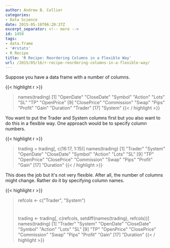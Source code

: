 ```yaml
---
author: Andrew B. Collier
categories:
- Data Science
date: 2015-05-16T06:20:37Z
excerpt_separator: <!-- more -->
id: 1450
tags:
- data.frame
- '#rstats'
- R Recipe
title: 'R Recipe: Reordering Columns in a Flexible Way'
url: /2015/05/16/r-recipe-reordering-columns-in-a-flexible-way/
---
```


<!--more-->

Suppose you have a data frame with a number of columns.

{{< highlight r >}}
> names(trading)
[1] "OpenDate" "CloseDate" "Symbol" "Action" "Lots" "SL" "TP" "OpenPrice"
[9] "ClosePrice" "Commission" "Swap" "Pips" "Profit" "Gain" "Duration" "Trader"
[17] "System"
{{< / highlight >}}

You want to put the Trader and System columns first but you also want to do this in a flexible way. One approach would be to specify column numbers.

{{< highlight r >}}
> trading = trading[, c(16:17, 1:15)]
> names(trading)
[1] "Trader" "System" "OpenDate" "CloseDate" "Symbol" "Action" "Lots" "SL"
[9] "TP" "OpenPrice" "ClosePrice" "Commission" "Swap" "Pips" "Profit" "Gain"
[17] "Duration"
{{< / highlight >}}

This does the job but it's not very flexible. After all, the number of columns might change. Rather do it by specifying column names.

{{< highlight r >}}
> refcols <- c("Trader", "System")
> #
> trading <- trading[, c(refcols, setdiff(names(trading), refcols))]
> names(trading)
[1] "Trader" "System" "OpenDate" "CloseDate" "Symbol" "Action" "Lots" "SL"
[9] "TP" "OpenPrice" "ClosePrice" "Commission" "Swap" "Pips" "Profit" "Gain"
[17] "Duration"
{{< / highlight >}}
